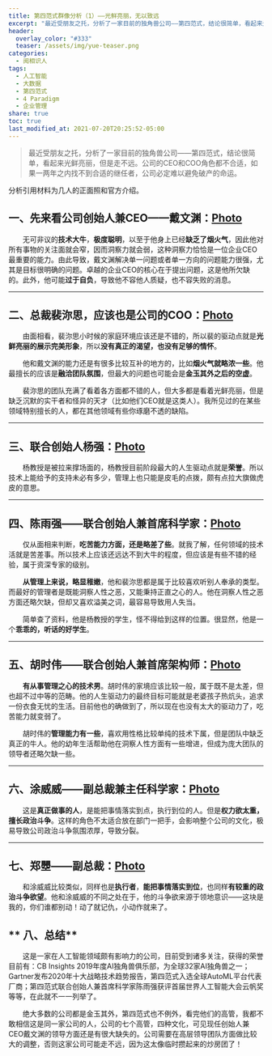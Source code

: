 ```yaml
---
title: 第四范式群像分析（1）——光鲜亮丽，无以致远
excerpt: "最近受朋友之托，分析了一家目前的独角兽公司——第四范式，结论很简单，看起来光鲜亮丽，但是走不远。公司的CEO和COO角色都不合适，如果一两年之内找不到合适的继任者，公司必定难以避免破产的命运。"
header:
  overlay_color: "#333"
  teaser: /assets/img/yue-teaser.png
categories:
  - 阅相识人
tags: 
  - 人工智能
  - 大数据
  - 第四范式
  - 4 Paradigm
  - 企业管理
share: true
toc: true
last_modified_at: 2021-07-20T20:25:52-05:00
---
```

> ​	最近受朋友之托，分析了一家目前的独角兽公司——第四范式，结论很简单，看起来光鲜亮丽，但是走不远。公司的CEO和COO角色都不合适，如果一两年之内找不到合适的继任者，公司必定难以避免破产的命运。

分析引用材料为几人的正面照和官方介绍。

## **一、先来看公司创始人兼CEO——戴文渊：[Photo](https://cdn.jsdelivr.net/gh/kewtgh/PicSunflowers@main/img/20210305112249_67545.jpg)**

&emsp;&emsp;无可非议的**技术大牛**，**极度聪明**，以至于他身上已经**缺乏了烟火气**，因此他对所有事物的关注面就会窄，因而洞察力就会弱，这种洞察力恰恰是一位企业CEO最重要的能力。由此导致，戴文渊解决单一问题或者单一方向的问题能力很强，尤其是目标很明确的问题。卓越的企业CEO的核心在于提出问题，这是他所欠缺的。此外，他可能**过于自负**，导致他不容他人质疑，也不容失败的消息。

---

## **二、总裁裴沵思，应该也是公司的COO：[Photo](https://cdn.jsdelivr.net/gh/kewtgh/PicSunflowers@main/img/20210302195131_35805.png)**

&emsp;&emsp;由面相看，裴沵思小时候的家庭环境应该还是不错的，所以裴的驱动点就是**光鲜亮丽的展示完美形象**，所以**没有真正的渴望，也没有足够的情怀**。

&emsp;&emsp;他和戴文渊的能力还是有很多比较互补的地方的，比如**烟火气就略浓一些**。他最擅长的应该是**融洽团队氛围**，但最大的问题也可能会是**金玉其外之后的空虚**。

&emsp;&emsp;裴沵思的团队充满了看着各方面都不错的人，但大多都是看着光鲜亮丽，但是缺乏沉默的实干者和怪异的天才（比如他们CEO就是这类人）。我所见过的在某些领域特别擅长的人，都在其他领域有些你琢磨不透的缺陷。

---

## **三、联合创始人杨强：[Photo](https://cdn.jsdelivr.net/gh/kewtgh/PicSunflowers@main/img/team2-1.jpg)**

&emsp;&emsp;杨教授是被拉来撑场面的，杨教授目前阶段最大的人生驱动点就是**荣誉**。所以技术上能给予的支持未必有多少，管理上也只能是皮毛的点拨，颇有点拉大旗做虎皮的意思。

---

## **四、陈雨强——联合创始人兼首席科学家：[Photo](https://cdn.jsdelivr.net/gh/kewtgh/PicSunflowers@main/img/20210302195103_87956.png)**

&emsp;&emsp;仅从面相来判断，**吃苦能力方面，还是略差了些**。就我了解，任何领域的技术活就是苦差事。所以技术上应该还远达不到大牛的程度，但应该是有些不错的经验，属于资深专家的级别。

&emsp;&emsp;**从管理上来说，略显稚嫩**，他和裴沵思都是属于比较喜欢听别人奉承的类型。而最好的管理者是既能洞察人性之恶，又能秉持正直之心的人。他在洞察人性之恶方面还略欠缺，但却又喜欢溢美之词，最容易导致用人失当。

&emsp;&emsp;简单查了资料，他是杨教授的学生，怪不得给到这样的位置。很显然，他是一个**乖乖的，听话的好学生**。

---

## **五、胡时伟——联合创始人兼首席架构师：[Photo](https://cdn.jsdelivr.net/gh/kewtgh/PicSunflowers@main/img/team2-3.jpg)**

&emsp;&emsp;**有从事管理之心的技术男**。胡时伟的家境应该比较一般，属于既不是太差，但也超不过中等的范畴。他的人生驱动力的最终目标可能就是老婆孩子热炕头，追求一份衣食无忧的生活。目前他也的确做到了，所以现在也没有太大的驱动力了，吃苦能力就变弱了。

&emsp;&emsp;胡时伟的**管理能力有一些**，喜欢用性格比较单纯的技术下属，但是团队中缺乏真正的牛人。他的幼年生活帮助他在洞察人性方面有一些增进，但成为庞大团队的领导者还略欠缺一些。

---

## **六、涂威威——副总裁兼主任科学家：[Photo](https://cdn.jsdelivr.net/gh/kewtgh/PicSunflowers@main/img/team3-1.jpg)**

&emsp;&emsp;这是**真正做事的人**，是能把事情落实到点，执行到位的人。但是**权力欲太重，擅长政治斗争**。这样的角色不太适合放在部门一把手，会影响整个公司的文化，极易导致公司政治斗争氛围浓厚，导致分裂。

---

## **七、郑瞾——副总裁：[Photo](https://cdn.jsdelivr.net/gh/kewtgh/PicSunflowers@main/img/20210302195049_48062.png)**

&emsp;&emsp;和涂威威比较类似，同样也是**执行者**，**能把事情落实到位**，也同样**有较重的政治斗争欲望**。他和涂威威的不同之处在于，他的斗争欲来源于领地意识——这块是我的，你们谁都别动！动了就记仇，小动作就来了。



## ** 八、总结**

&emsp;&emsp;这是一家在人工智能领域颇有影响力的公司，目前受到诸多关注，获得的荣誉目前有：CB Insights 2019年度AI独角兽俱乐部，为全球32家AI独角兽之一；Gartner发布2020年十大战略技术趋势报告，第四范式入选全球AutoML平台代表厂商；第四范式联合创始人兼首席科学家陈雨强获评首届世界人工智能大会云帆奖等等，在此就不一一列举了。

&emsp;&emsp;绝大多数的公司都是金玉其外，第四范式也不例外，看完他们的高管，我都不敢相信这是同一家公司的人，公司的七个高管，四种文化，可见现任创始人兼CEO戴文渊的领导方面还是有很大缺失的。公司需要在高层领导团队方面做比较大的调整，否则这家公司可能走不远，因为这太像临时攒起来的炒房团了！
